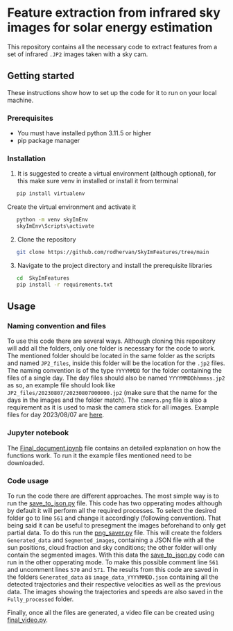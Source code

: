 # Feature extraction from infrared sky images for solar energy estimation

This repository contains all the necessary code to extract features from a set of infrared `.JP2` images taken with a sky cam.


## Getting started

These instructions show how to set up the code for it to run on your local machine.

### Prerequisites

- You must have installed python 3.11.5 or higher
- pip package manager

### Installation

1. It is suggested to create a virtual environment (although optional), for this make sure venv in installed or install it from terminal
```bash
   pip install virtualenv
```
Create the virtual environment and activate it
```bash
   python -m venv skyImEnv
   skyImEnv\Scripts\activate
```

2. Clone the repository
```bash
   git clone https://github.com/rodhervan/SkyImFeatures/tree/main
```

3. Navigate to the project directory and install the prerequisite libraries
```bash
   cd  SkyImFeatures
   pip install -r requirements.txt
```
## Usage

### Naming convention and files
To use this code there are several ways. Although cloning this repository will add all the folders, only one folder is necessary for the code to work. The mentioned folder should be located in the same folder as the scripts and named `JP2_files`, inside this folder will be the location for the `.jp2` files. The naming convention is of the type `YYYYMMDD` for the folder containing the files of a single day. The day files should also be named `YYYYMMDDhhmmss.jp2` as so, an example file should look like `JP2_files/20230807/20230807000000.jp2` (make sure that the name for the days in the images and the folder match). The `camera.png` file is also a requirement as it is used to mask the camera stick for all images. Example files for day 2023/08/07 are [here](https://drive.google.com/file/d/1ncm2ZZ2fJwmPjt4Bf-qrUbEVnFU3xBFt/view?usp=sharing).

### Jupyter notebook

The [Final_document.ipynb](https://github.com/rodhervan/SkyImFeatures/blob/main/Final_document.ipynb) file contains an detailed explanation on how the functions work. To run it the example files mentioned need to be downloaded. 

### Code usage

To run the code there are different approaches. The most simple way is to run the  [save_to_json.py](https://github.com/rodhervan/SkyImFeatures/blob/main/save_to_json.py) file. This code has two opperating modes although by default it will perform all the required processes. To select the desired folder go to line `561` and change it accordingly (following convention). That being said it can be useful to presegment the images beforehand to only get partial data. To do this run the [png_saver.py](https://github.com/rodhervan/SkyImFeatures/blob/main/png_saver.py) file. This will create the folders `Generated_data` and `Segmented_images`, containing a JSON file with all the sun positions, cloud fraction and sky conditions; the other folder will only contain the segmented images. With this data the [save_to_json.py](https://github.com/rodhervan/SkyImFeatures/blob/main/save_to_json.py) code can run in the other opperating mode. To make this possible comment line `561` and uncomment lines `570` and `571`. The results from this code are saved in the folders `Generated_data` as `image_data_YYYYMMDD.json` containing all the detected trajectories and their respective velocities as well as the previous data. The images showing the trajectories and speeds are also saved in the `Fully_processed` folder. 

Finally, once all the files are generated, a video file can be created using [final_video.py](https://github.com/rodhervan/SkyImFeatures/blob/main/final_video.py).
